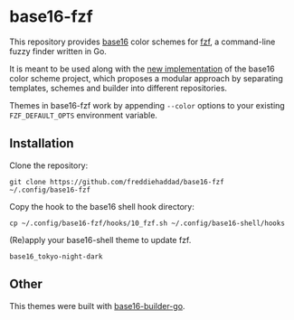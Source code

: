 # base16-fzf

This repository provides [base16][1] color schemes for [fzf][2], a command-line
fuzzy finder written in Go.

It is meant to be used along with the [new implementation][1] of the base16
color scheme project, which proposes a modular approach by separating templates,
schemes and builder into different repositories.

Themes in base16-fzf work by appending `--color` options to your existing
`FZF_DEFAULT_OPTS` environment variable.

## Installation

Clone the repository:

```text
git clone https://github.com/freddiehaddad/base16-fzf ~/.config/base16-fzf
```

Copy the hook to the base16 shell hook directory:

```text
cp ~/.config/base16-fzf/hooks/10_fzf.sh ~/.config/base16-shell/hooks
```

(Re)apply your base16-shell theme to update fzf.

```text
base16_tokyo-night-dark
```

## Other

This themes were built with [base16-builder-go][3].

[1]: https://github.com/tinted-theming/home
[2]: https://github.com/junegunn/fzf
[3]: https://github.com/tinted-theming/base16-builder-go
